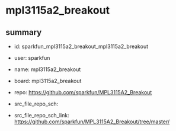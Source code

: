 # mpl3115a2_breakout
 
## summary 
* id: sparkfun_mpl3115a2_breakout_mpl3115a2_breakout
* user: sparkfun
* name: mpl3115a2_breakout
* board: mpl3115a2_breakout
* repo: https://github.com/sparkfun/MPL3115A2_Breakout



* src_file_repo_sch: 
* src_file_repo_sch_link: https://github.com/sparkfun/MPL3115A2_Breakout/tree/master/






